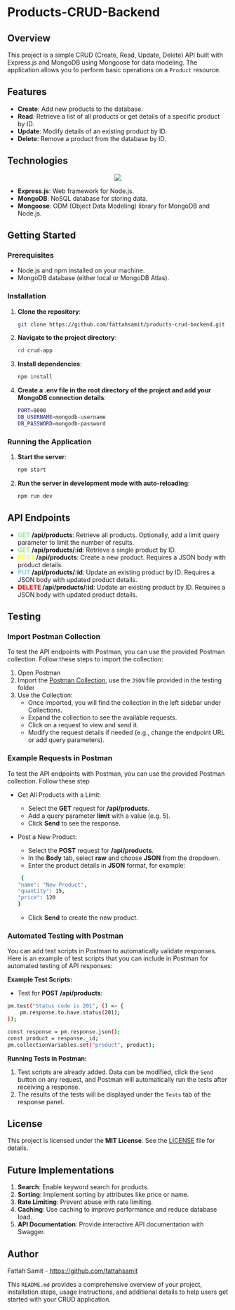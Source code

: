 # Products-CRUD-Backend

## Overview

This project is a simple CRUD (Create, Read, Update, Delete) API built with Express.js and MongoDB using Mongoose for data modeling. The application allows you to perform basic operations on a `Product` resource.

## Features

- **Create**: Add new products to the database.
- **Read**: Retrieve a list of all products or get details of a specific product by ID.
- **Update**: Modify details of an existing product by ID.
- **Delete**: Remove a product from the database by ID.

## Technologies

<p align="center">
    <img src="https://skillicons.dev/icons?i=nodejs,express,mongodb,postman" />
</p>

- **Express.js**: Web framework for Node.js.
- **MongoDB**: NoSQL database for storing data.
- **Mongoose**: ODM (Object Data Modeling) library for MongoDB and Node.js.

## Getting Started

### Prerequisites

- Node.js and npm installed on your machine.
- MongoDB database (either local or MongoDB Atlas).

### Installation

1. **Clone the repository**:

   ```bash
   git clone https://github.com/fattahsamit/products-crud-backend.git
   ```

2. **Navigate to the project directory**:
   ```bash
   cd crud-app
   ```
3. **Install dependencies**:
   ```bash
   npm install
   ```
4. **Create a .env file in the root directory of the project and add your MongoDB connection details**:
   ```bash
   PORT=8000
   DB_USERNAME=mongodb-username
   DB_PASSWORD=mongodb-password
   ```

### Running the Application

1. **Start the server**:

   ```bash
   npm start
   ```

2. **Run the server in development mode with auto-reloading**:

   ```bash
   npm run dev
   ```

## API Endpoints

- **<span style="color: lightgreen;">GET</span> /api/products**: Retrieve all products. Optionally, add a limit query parameter to limit the number of results.
- **<span style="color: lightgreen;">GET</span> /api/products/:id**: Retrieve a single product by ID.
- **<span style="color: yellow;">POST</span> /api/products**: Create a new product. Requires a JSON body with product details.
- **<span style="color: skyblue;">PUT</span> /api/products/:id**: Update an existing product by ID. Requires a JSON body with updated product details.
- **<span style="color: red;">DELETE</span> /api/products/:id**: Update an existing product by ID. Requires a JSON body with updated product details.

## Testing

### Import Postman Collection

To test the API endpoints with Postman, you can use the provided Postman collection. Follow these steps to import the collection:

1. Open Postman
2. Import the [Postman Collection](https://www.postman.com/universal-zodiac-887192/workspace/showcase/collection/28308550-c7fa793f-1708-48ee-b1bc-51b19db87a5b?action=share&creator=28308550), use the `JSON` file provided in the testing folder
3. Use the Collection:
   - Once imported, you will find the collection in the left sidebar under Collections.
   - Expand the collection to see the available requests.
   - Click on a request to view and send it.
   - Modify the request details if needed (e.g., change the endpoint URL or add query parameters).

### Example Requests in Postman

To test the API endpoints with Postman, you can use the provided Postman collection. Follow these step

- Get All Products with a Limit:

  - Select the **GET** request for **/api/products**.
  - Add a query parameter **limit** with a value (e.g. 5).
  - Click **Send** to see the response.

- Post a New Product:

  - Select the **POST** request for **/api/products**.
  - In the **Body** tab, select **raw** and choose **JSON** from the dropdown.
  - Enter the product details in **JSON** format, for example:

  ```bash
   {
  "name": "New Product",
  "quantity": 15,
  "price": 120
  }
  ```

  - Click **Send** to create the new product.

### Automated Testing with Postman

You can add test scripts in Postman to automatically validate responses. Here is an example of test scripts that you can include in Postman for automated testing of API responses:

**Example Test Scripts:**

- Test for **POST /api/products**:

```bash
pm.test("Status code is 201", () => {
    pm.response.to.have.status(201);
});

const response = pm.response.json();
const product = response._id;
pm.collectionVariables.set("product", product);
```

**Running Tests in Postman:**

1. Test scripts are already added. Data can be modified, click the `Send` button on any request, and Postman will automatically run the tests after receiving a response.
2. The results of the tests will be displayed under the `Tests` tab of the response panel.

## License

This project is licensed under the **MIT License**. See the [LICENSE](https://github.com/fattahsamit/products-crud-backend/blob/main/LICENSE) file for details.

## Future Implementations

1. **Search**: Enable keyword search for products.
2. **Sorting**: Implement sorting by attributes like price or name.
3. **Rate Limiting**: Prevent abuse with rate limiting.
4. **Caching**: Use caching to improve performance and reduce database load.
5. **API Documentation**: Provide interactive API documentation with Swagger.

## Author

Fattah Samit - https://github.com/fattahsamit

This `README.md` provides a comprehensive overview of your project, installation steps, usage instructions, and additional details to help users get started with your CRUD application.
